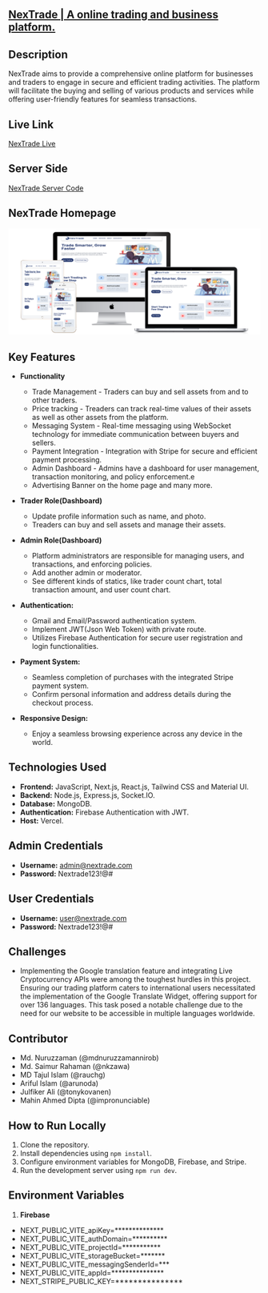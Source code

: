 ## [NexTrade | A online trading and business platform.](https://nextrade-front-end.vercel.app/)

## Description
NexTrade aims to provide a comprehensive online platform for businesses and traders to engage in secure and efficient trading activities. The platform will facilitate the buying and selling of various products and services while offering user-friendly features for seamless transactions.
## Live Link

   [NexTrade Live](https://nextrade-front-end.vercel.app/)

## Server Side

  [NexTrade Server Code](https://github.com/diptomahin/nexTrade-server)


## NexTrade Homepage

![Home Page of NexTrade](/assets//NexTrade%20Mocup.png)

## Key Features

- **Functionality**
  - Trade  Management - Traders can buy and sell assets from and to other traders.
  - Price tracking - Treaders can track real-time values of their assets as well as other assets from the platform.
  - Messaging System - Real-time messaging using WebSocket technology for immediate communication between buyers and sellers.
  - Payment Integration - Integration with Stripe for secure and efficient payment processing.
  - Admin Dashboard - Admins have a dashboard for user management, transaction monitoring, and policy enforcement.e
  - Advertising Banner on the home page and many more.


- **Trader Role(Dashboard)**
  - Update profile information such as name, and photo.
  - Treaders can buy and sell assets and manage their assets.

- **Admin Role(Dashboard)**
   - Platform administrators are responsible for managing users, and transactions, and enforcing policies.
   - Add another admin or moderator.
   - See different kinds of statics, like trader count chart, total transaction amount, and user count chart.

- **Authentication:**
  - Gmail and Email/Password authentication system.
  - Implement JWT(Json Web Token) with private route.
  - Utilizes Firebase Authentication for secure user registration and login functionalities.

- **Payment System:**
  - Seamless completion of purchases with the integrated Stripe payment system.
  - Confirm personal information and address details during the checkout process.

- **Responsive Design:**
  - Enjoy a seamless browsing experience across any device in the world.

## Technologies Used

 - **Frontend:** JavaScript, Next.js, React.js, Tailwind CSS and Material UI.
 - **Backend:** Node.js, Express.js, Socket.IO.
 - **Database:** MongoDB.
 - **Authentication:** Firebase Authentication with JWT.
- **Host:** Vercel.

## Admin Credentials
- **Username:** admin@nextrade.com
- **Password:** Nextrade123!@#

## User Credentials
- **Username:** user@nextrade.com
- **Password:** Nextrade123!@#

## Challenges
- Implementing the Google translation feature and integrating Live Cryptocurrency APIs were among the toughest hurdles in this project. Ensuring our trading platform caters to international users necessitated the implementation of the Google Translate Widget, offering support for over 136 languages. This task posed a notable challenge due to the need for our website to be accessible in multiple languages worldwide.

## Contributor
- Md. Nuruzzaman (@mdnuruzzamannirob)
- Md. Saimur Rahaman (@nkzawa)
- MD Tajul Islam (@rauchg)
- Ariful Islam (@arunoda)
- Julfiker Ali (@tonykovanen)
- Mahin Ahmed Dipta (@impronunciable)

## How to Run Locally
1. Clone the repository.
2. Install dependencies using `npm install`.
3. Configure environment variables for MongoDB, Firebase, and Stripe.
4. Run the development server using `npm run dev`.

## Environment Variables
1. **Firebase**
- NEXT_PUBLIC_VITE_apiKey=**************
- NEXT_PUBLIC_VITE_authDomain=**********
- NEXT_PUBLIC_VITE_projectId=***********
- NEXT_PUBLIC_VITE_storageBucket=*******
- NEXT_PUBLIC_VITE_messagingSenderId=***
- NEXT_PUBLIC_VITE_appId=***************
- NEXT_STRIPE_PUBLIC_KEY=***************
